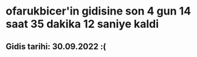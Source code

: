 # ofarukbicer'in gidisine son 4 gun 14 saat 35 dakika 12 saniye kaldi

## Gidis tarihi: 30.09.2022 :(